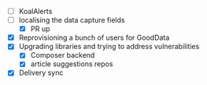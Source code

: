 * [ ] KoalAlerts
* [ ] localising the data capture fields
  * [x] PR up
* [x] Reprovisioning a bunch of users for GoodData
* [x] Upgrading libraries and trying to address vulnerabilities
  * [x] Composer backend
  * [x] article suggestions repos
* [x] Delivery sync

